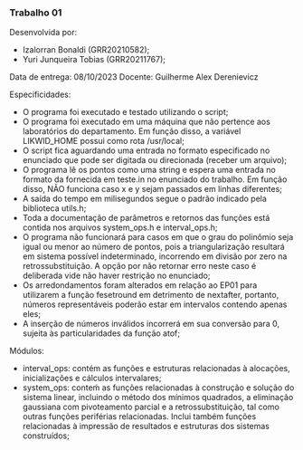 ### Trabalho 01

Desenvolvida por:

- Izalorran Bonaldi (GRR20210582);
- Yuri Junqueira Tobias (GRR20211767);

Data de entrega: 08/10/2023
Docente: Guilherme Alex Derenievicz

Especificidades:

- O programa foi executado e testado utilizando o script;
- O programa foi executado em uma máquina que não pertence aos laboratórios do departamento. Em função disso, a variável LIKWID_HOME possui como rota /usr/local;
- O script fica aguardando uma entrada no formato especificado no enunciado que pode ser digitada ou direcionada (receber um arquivo);
- O programa lê os pontos como uma string e espera uma entrada no formato da fornecida em teste.in no enunciado do trabalho. Em função disso, NÃO funciona caso x e y sejam passados em linhas diferentes;
- A saída do tempo em milisegundos segue o padrão indicado pela biblioteca utils.h;
- Toda a documentação de parâmetros e retornos das funções está contida nos arquivos system_ops.h e interval_ops.h;
- O programa não funcionará para casos em que o grau do polinômio seja igual ou menor ao número de pontos, pois a triangularização resultará em sistema possível indeterminado, incorrendo em divisão por zero na retrossubstituição. A opção por não retornar erro neste caso é deliberada vide não haver restrição no enunciado;
- Os arredondamentos foram alterados em relação ao EP01 para utilizarem a função fesetround em detrimento de nextafter, portanto, números representáveis poderão estar em intervalos contendo apenas eles;
- A inserção de números inválidos incorrerá em sua conversão para 0, sujeita às particularidades da função atof;

Módulos:
- interval_ops: contém as funções e estruturas relacionadas à alocações, inicializações e cálculos intervalares;
- system_ops: conteḿ as funções relacionadas à construção e solução do sistema linear, incluindo o método dos mínimos quadrados, a eliminação gaussiana com pivoteamento parcial e a retrossubstituição, tal como outras funções periférias relacionadas. Inclui também funções relacionadas à impressão de resultados e estruturas dos sistemas construídos;
